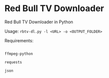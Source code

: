 # Red Bull TV Downloader
Red Bull TV Downloader in Python

Usage: 
`rbtv-dl.py -l <URL> -o <OUTPUT_FOLDER>`

Requirements:

```ffmpeg

ffmpeg-python

requests

json
